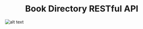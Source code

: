 <h1 align="center">Book Directory RESTful API</h1>

![alt text](https://www.bairesdev.com/wp-content/uploads/2021/07/Expressjs.svg=1280x720)
